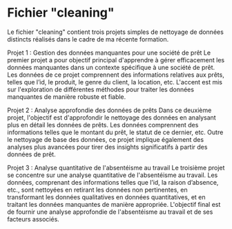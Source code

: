 # Fichier "cleaning"
Le fichier "cleaning" contient trois projets simples de nettoyage de données distincts réalisés dans le cadre de ma récente formation.

Projet 1 : Gestion des données manquantes pour une société de prêt
Le premier projet a pour objectif principal d'apprendre à gérer efficacement les données manquantes dans un contexte spécifique à une société de prêt. Les données de ce projet comprennent des informations relatives aux prêts, telles que l’id, le produit, le genre du client, la location, etc. L'accent est mis sur l'exploration de différentes méthodes pour traiter les données manquantes de manière robuste et fiable.

Projet 2 : Analyse approfondie des données de prêts
Dans ce deuxième projet, l'objectif est d'approfondir le nettoyage des données en analysant plus en détail les données de prêts. Les données comprennent des informations telles que le montant du prêt, le statut de ce dernier, etc. Outre le nettoyage de base des données, ce projet implique également des analyses plus avancées pour tirer des insights significatifs à partir des données de prêt.

Projet 3 : Analyse quantitative de l'absentéisme au travail
Le troisième projet se concentre sur une analyse quantitative de l'absentéisme au travail. Les données, comprenant des informations telles que l’id, la raison d’absence, etc., sont nettoyées en retirant les données non pertinentes, en transformant les données qualitatives en données quantitatives, et en traitant les données manquantes de manière appropriée. L'objectif final est de fournir une analyse approfondie de l'absentéisme au travail et de ses facteurs associés.
